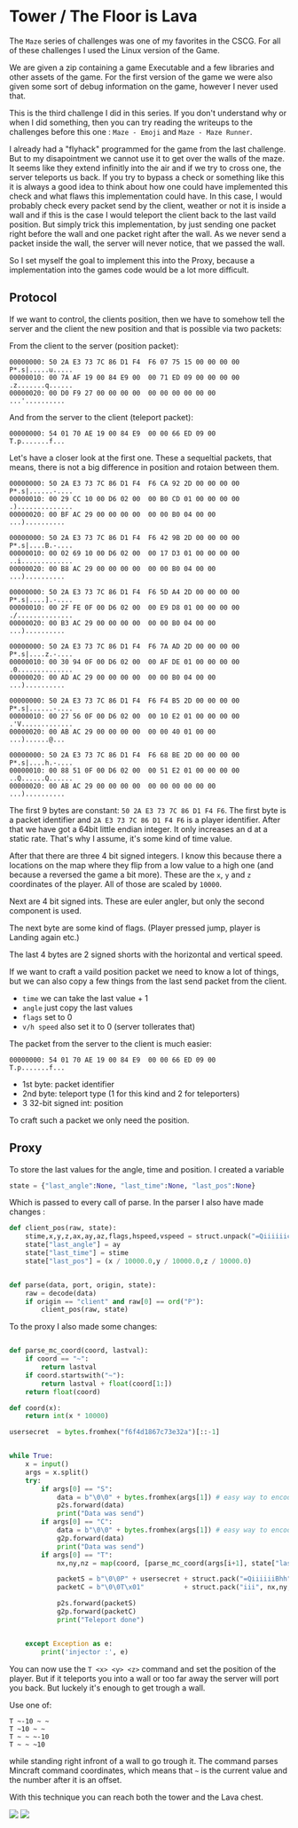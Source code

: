 # Tower / The Floor is Lava

The `Maze` series of challenges was one of my favorites in the CSCG. For all of these challenges I used the Linux version of the Game.

We are given a zip containing a game Executable and a few libraries and other assets of the game. For the first version of the game we were also given some sort of debug information on the game, however I never used that.

This is the third challenge I did in this series. If you don't understand why or when I did something, then you can try reading the writeups to the challenges before this one : `Maze - Emoji` and `Maze - Maze Runner`.

I already had a "flyhack" programmed for the game from the last challenge. But to my disapointment we cannot use it to get over the walls of the maze. It seems like they extend infinitly into the air and if we try to cross one, the server teleports us back.
If you try to bypass a check or something like this it is always a good idea to think about how one could have implemented this check and what flaws this implementation could have. In this case, I would probably check every packet send by the client, weather or not it is inside a wall and if this is the case I would teleport the client back to the last vaild position.  But simply trick this implementation, by just sending one packet right before the wall and one packet right after the wall. As we never send a packet inside the wall, the server will never notice, that we passed the wall.

So I set myself the goal to implement this into the Proxy, because a implementation into the games code would be a lot more difficult.


## Protocol
If we want to control, the clients position, then we have to somehow tell the server and the client the new position and that is possible via two packets:

From the client to the server (position packet):
```
00000000: 50 2A E3 73 7C 86 D1 F4  F6 07 75 15 00 00 00 00  P*.s|.....u.....
00000010: 00 7A AF 19 00 84 E9 00  00 71 ED 09 00 00 00 00  .z.......q......
00000020: 00 D0 F9 27 00 00 00 00  00 00 00 00 00 00        ...'..........
```
And from the server to the client (teleport packet):
```
00000000: 54 01 70 AE 19 00 84 E9  00 00 66 ED 09 00        T.p.......f...
```

Let's have a closer look at the first one.
These a sequeltial packets, that means, there is not a big difference in position and rotaion between them.
```
00000000: 50 2A E3 73 7C 86 D1 F4  F6 CA 92 2D 00 00 00 00  P*.s|......-....
00000010: 00 29 CC 10 00 D6 02 00  00 B0 CD 01 00 00 00 00  .)..............
00000020: 00 BF AC 29 00 00 00 00  00 00 B0 04 00 00        ...)..........

00000000: 50 2A E3 73 7C 86 D1 F4  F6 42 9B 2D 00 00 00 00  P*.s|....B.-....
00000010: 00 02 69 10 00 D6 02 00  00 17 D3 01 00 00 00 00  ..i.............
00000020: 00 B8 AC 29 00 00 00 00  00 00 B0 04 00 00        ...)..........

00000000: 50 2A E3 73 7C 86 D1 F4  F6 5D A4 2D 00 00 00 00  P*.s|....].-....
00000010: 00 2F FE 0F 00 D6 02 00  00 E9 D8 01 00 00 00 00  ./..............
00000020: 00 B3 AC 29 00 00 00 00  00 00 B0 04 00 00        ...)..........

00000000: 50 2A E3 73 7C 86 D1 F4  F6 7A AD 2D 00 00 00 00  P*.s|....z.-....
00000010: 00 30 94 0F 00 D6 02 00  00 AF DE 01 00 00 00 00  .0..............
00000020: 00 AD AC 29 00 00 00 00  00 00 B0 04 00 00        ...)..........

00000000: 50 2A E3 73 7C 86 D1 F4  F6 F4 B5 2D 00 00 00 00  P*.s|......-....
00000010: 00 27 56 0F 00 D6 02 00  00 10 E2 01 00 00 00 00  .'V.............
00000020: 00 AB AC 29 00 00 00 00  00 00 40 01 00 00        ...)......@...

00000000: 50 2A E3 73 7C 86 D1 F4  F6 68 BE 2D 00 00 00 00  P*.s|....h.-....
00000010: 00 88 51 0F 00 D6 02 00  00 51 E2 01 00 00 00 00  ..Q......Q......
00000020: 00 AB AC 29 00 00 00 00  00 00 00 00 00 00        ...)..........
```
The first 9 bytes are constant: `50 2A E3 73 7C 86 D1 F4 F6`. The first byte is a packet identifier and `2A E3 73 7C 86 D1 F4 F6` is a player identifier.
After that we have got a 64bit little endian integer. It only increases an d at a static rate. That's why I assume, it's some kind of time value.

After that there are three 4 bit signed integers. I know this because there a locations on the map where they flip from a low value to a high one (and because a reversed the game a bit more). These are the `x`, `y` and `z` coordinates of the player. All of those are scaled by `10000`.

Next are 4 bit signed ints. These are euler angler, but only the second component is used.

The next byte are some kind of flags. (Player pressed jump, player is Landing again etc.)

The last 4 bytes are 2 signed shorts with the horizontal and vertical speed.

If we want to craft a vaild position packet we need to know a lot of things, but we can also copy a few things from the last send packet from the client.
* `time` we can take the last value + 1
* `angle` just copy the last values
* `flags` set to 0
* `v/h speed` also set it to 0 (server tollerates that)

The packet from the server to the client is much easier:
```
00000000: 54 01 70 AE 19 00 84 E9  00 00 66 ED 09 00        T.p.......f...
```

* 1st byte: packet identifier
* 2nd byte: teleport type (1 for this kind and 2 for teleporters)
* 3 32-bit signed int: position

To craft such a packet we only need the position.

## Proxy
To store the last values for the angle, time and position. I created a variable
```python
state = {"last_angle":None, "last_time":None, "last_pos":None}
```
Which is passed to every call of parse.
In the parser I also have made changes :
```python
def client_pos(raw, state):
    stime,x,y,z,ax,ay,az,flags,hspeed,vspeed = struct.unpack("=Qiiiiiichh",raw)
    state["last_angle"] = ay
    state["last_time"] = stime
    state["last_pos"] = (x / 10000.0,y / 10000.0,z / 10000.0)


def parse(data, port, origin, state):
    raw = decode(data)
    if origin == "client" and raw[0] == ord("P"):
        client_pos(raw, state)
```

To the proxy I also made some changes:
```python

def parse_mc_coord(coord, lastval):
    if coord == "~":
        return lastval
    if coord.startswith("~"):
        return lastval + float(coord[1:])
    return float(coord)

def coord(x):
    return int(x * 10000)

usersecret  = bytes.fromhex("f6f4d1867c73e32a")[::-1]


while True:
    x = input()
    args = x.split()
    try:
        if args[0] == "S":
            data = b"\0\0" + bytes.fromhex(args[1]) # easy way to encode
            p2s.forward(data)
            print("Data was send")
        if args[0] == "C":
            data = b"\0\0" + bytes.fromhex(args[1]) # easy way to encode
            g2p.forward(data)
            print("Data was send")
        if args[0] == "T":
            nx,ny,nz = map(coord, [parse_mc_coord(args[i+1], state["last_pos"][i]) for i in range(3)])

            packetS = b"\0\0P" + usersecret + struct.pack("=QiiiiiiBhh", state["last_time"] + 1,nx,ny,nz,0,state["last_angle"],0,0,0,0)
            packetC = b"\0\0T\x01"          + struct.pack("iii", nx,ny,nz)

            p2s.forward(packetS)
            g2p.forward(packetC)
            print("Teleport done")


    except Exception as e:
        print('injector :', e)
```
You can now use the `T <x> <y> <z>` command and set the position of the player. But if it teleports you into a wall or too far away the server will port you back. But luckely it's enough to get trough a wall.

Use one of:
```
T ~-10 ~ ~
T ~10 ~ ~
T ~ ~ ~-10
T ~ ~ ~10
```
 while standing right infront of a wall to go trough it.
 The command parses Mincraft command coordinates, which means that `~` is the current value and the number after it is an offset.

 With this technique you can reach both the tower and the Lava chest.

![](flag3.png)
![](flag4.png)

